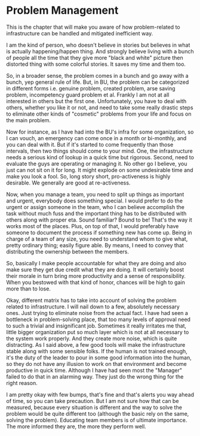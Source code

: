 ﻿# Problem Management
This is the chapter that will make you aware of how problem-related to infrastructure can be handled and mitigated inefficient way.

 I am the kind of person, who doesn't believe in stories but believes in what is actually happening/happen thing. And strongly believe living with a bunch of people all the time that they give more "black and white" picture then distorted thing with some colorful stories. It saves my time and them too.

 So, in a broader sense, the problem comes in a bunch and go away with a
 bunch, yep general rule of life. But, in BU, the problem can be categorized
 in different forms i.e. genuine problem, created problem, arse saving problem, incompetency guard problem et al. Frankly I am not at all interested in others but the first one. Unfortunately, you have to deal with others, whether you like it or not, and need to take some really drastic steps to eliminate other kinds of "cosmetic" problems from your life and focus on the main problem.

 Now for instance, as I have had into the BU's infra for some organization, so I can vouch, an emergency can come once in a month or bi-monthly, and you can deal with it. But if it's started to come frequently than those intervals, then two things should come to your mind. One, the infrastructure needs a serious kind of lookup in a quick time but rigorous. Second, need to evaluate the guys are operating or managing it. No other go I believe, you just can not sit on it for long. It might explode on some undesirable time and make you look a fool. So, long story short, pro-activeness is highly desirable. We generally are good at re-activeness.

Now, when you manage a team, you need to split up things as important and urgent, everybody does something special. I would prefer to do the urgent or assign someone in the team, who I can believe accomplish the task without much fuss and the important thing has to be distributed with others along with proper eta. Sound familiar? Bound to be! That's the way it works most of the places. Plus, on top of that, I would preferably have someone to document the process if something new has come up. Being in charge of a team of any size, you need to understand whom to give what, pretty ordinary thing; easily figure able. By means, I need to convey that distributing the ownership between the members.

So, basically I make people accountable for what they are doing and also make sure they get due credit what they are doing. It will certainly boost their morale in turn bring more productivity and a sense of responsibility. When you bestowed with that kind of honor, chances will be high to gain more than to lose.

Okay, different matrix has to take into account of solving the problem related
to infrastructure. I will nail down to a few, absolutely necessary ones. Just trying to eliminate noise from the actual fact. I have had seen a bottleneck in problem-solving place, that too many levels of approval need to such a trivial and insignificant job. Sometimes it really irritates me that, little bigger organization put so much layer which is not at all necessary to the system work properly. And they create more noise, which is quite distracting. As I said above, a few good tools will make the infrastructure stable along with some sensible folks. If the human is not trained enough, it's the duty of the leader to pour in some good information into the human, so they do not have any illusion to work on that environment and become productive in quick time. Although I have had seen most the "Manager" failed to do that in an alarming way. They just do the wrong thing for the right reason.

I am pretty okay with few bumps, that's fine and that's alerts you way ahead of time, so you can take precaution. But I am not sure how that can be measured, because every situation is different and the way to solve the problem would be quite different too (although the basic rely on the same, solving the problem). Educating team members is of ultimate importance. The more informed they are, the more they perform well.


